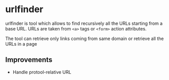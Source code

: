 # urlfinder

urlfinder is tool which allows to find recursively all the URLs starting from a base URL. URLs are taken from `<a>` tags or `<form>` action attributes.

The tool can retrieve only links coming from same domain or retrieve all the URLs in a page

## Improvements

+ Handle protool-relative URL

